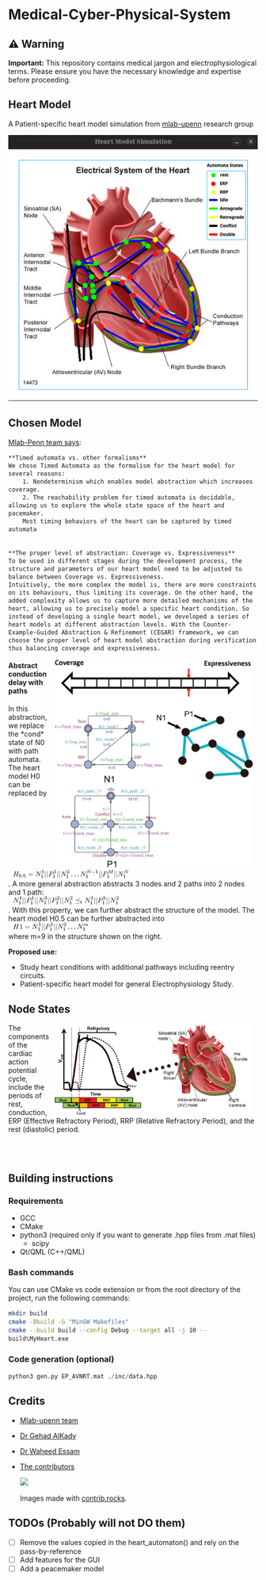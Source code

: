 # Medical-Cyber-Physical-System
## ⚠️ Warning

**Important:** This repository contains medical jargon and electrophysiological terms. Please ensure you have the necessary knowledge and expertise before proceeding.

<!-- Rest of the README content goes here -->



## Heart Model
A Patient-specific heart model simulation from [mlab-upenn](https://github.com/mlab-upenn) research group
<p align="center">
  <img src="assets/img/VHM.gif">
</p>

## Chosen Model
[Mlab-Penn team says](https://mlab-upenn.github.io/medcps/heart_modeling_for_pacemakers.html#collapse4): 
    
    **Timed automata vs. other formalisms**
    We chose Timed Automata as the formalism for the heart model for several reasons:
        1. Nondeterminism which enables model abstraction which increases coverage.
        2. The reachability problem for timed automata is decidable, allowing us to explore the whole state space of the heart and pacemaker.
        Most timing behaviors of the heart can be captured by timed automata

    
    **The proper level of abstraction: Coverage vs. Expressiveness**
    To be used in different stages during the development process, the structure and parameters of our heart model need to be adjusted to balance between Coverage vs. Expressiveness.
    Intuitively, the more complex the model is, there are more constraints on its behaviours, thus limiting its coverage. On the other hand, the added complexity allows us to capture more detailed mechanisms of the heart, allowing us to precisely model a specific heart condition. So instead of developing a single heart model, we developed a series of heart models at different abstraction levels. With the Counter-Example-Guided Abstraction & Refinement (CEGAR) framework, we can choose the proper level of heart model abstraction during verification thus balancing coverage and expressiveness.



<p>
    <img align="right" src="assets/img/N1.png" width="400" style="margin-right: 10px;margin-left: 10px;">
    <h4>Abstract conduction delay with paths</h4>
    <p>
        In this abstraction, we replace the *cond* state of N0 with path automata. The heart model H0 can be replaced by 
        <br>
            <img src="assets/equations/H0_5.png"             style="margin-right: 10px;margin-left: 10px;">
        <br>
        . A more general abstraction abstracts 3 nodes and 2 paths into 2 nodes and 1 path: 
        <br>
            <img src="assets/equations/3to2.png" style="margin-right: 10px;margin-left: 10px;">
        <br>
        . With this property, we can further abstract the structure of the model. The heart model H0.5 can be further abstracted into
        <br> 
            <img src="assets/equations/H1.png" style="margin-right: 10px;margin-left: 10px;">
        <br>
        where m=9 in the structure shown on the right.
        <p><strong>Proposed use:</strong></p> 
        <ul class="list-unstyled"> 
            <li>Study heart conditions with additional pathways including reentry circuits.</li>
            <li>Patient-specific heart model for general Electrophysiology Study.</li>
        </ul>
    </p>
</p>


## Node States
<p>
    <img align="right" src="assets/img/basic.png" width="400" style="margin-right: 10px;margin-left: 10px;">
    The components of the cardiac action potential cycle, include the periods of rest, conduction, ERP (Effective Refractory Period), RRP (Relative Refractory Period), and the rest (diastolic) period.
</p>
<br><br>


## Building instructions
### Requirements
- GCC
- CMake
- python3 (required only if you want to generate .hpp files from .mat files)
    - scipy
- Qt/QML (C++/QML)


### Bash commands
You can use CMake vs code extension or from the root directory of the project, run the following commands:
```bash
mkdir build
cmake -Bbuild -G "MinGW Makefiles"
cmake --build build --config Debug --target all -j 10 --
build\MyHeart.exe                                       
```

### Code generation (optional)
```python
python3 gen.py EP_AVNRT.mat ./inc/data.hpp
```

## Credits
- [Mlab-upenn team](https://github.com/mlab-upenn)
- [Dr Gehad AlKady](https://www.linkedin.com/in/gehad-alkady-2baa0539)
- [Dr Waheed Essam](https://www.facebook.com/waheed.essam.52)
- [The contributors](https://github.com/abdoei/Medical-Cyber-Physical-System/graphs/contributors)

    <a href="https://github.com/abdoei/Medical-Cyber-Physical-System/graphs/contributors">
    <img src="https://contrib.rocks/image?repo=abdoei/Medical-Cyber-Physical-System" />
    </a>

    Images made with [contrib.rocks](https://contrib.rocks).

## TODOs (Probably will not DO them)
- [ ] Remove the values copied in the heart_automaton() and rely on the pass-by-reference
- [ ] Add features for the GUI
- [ ] Add a peacemaker model
